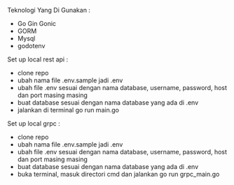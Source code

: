 Teknologi Yang Di Gunakan :

- Go Gin Gonic
- GORM
- Mysql
- godotenv


Set up local rest api :
- clone repo
- ubah nama file .env.sample jadi .env
- ubah file .env sesuai dengan nama database, username, password, host dan port masing masing
- buat database sesuai dengan nama database yang ada di .env
- jalankan di terminal go run main.go

Set up local grpc :
- clone repo
- ubah nama file .env.sample jadi .env
- ubah file .env sesuai dengan nama database, username, password, host dan port masing masing
- buat database sesuai dengan nama database yang ada di .env
- buka terminal, masuk directori cmd dan jalankan go run grpc_main.go